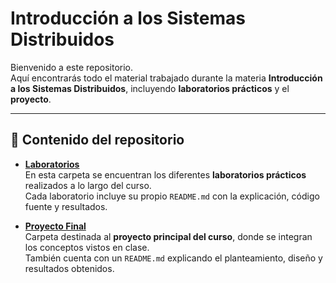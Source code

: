 # Introducción a los Sistemas Distribuidos

Bienvenido a este repositorio.  
Aquí encontrarás todo el material trabajado durante la materia **Introducción a los Sistemas Distribuidos**, incluyendo **laboratorios prácticos** y el **proyecto**.

---

## 📂 Contenido del repositorio

- **[Laboratorios](./laboratorios/)**  
  En esta carpeta se encuentran los diferentes **laboratorios prácticos** realizados a lo largo del curso.  
  Cada laboratorio incluye su propio `README.md` con la explicación, código fuente y resultados.  

- **[Proyecto Final]()**  
  Carpeta destinada al **proyecto principal del curso**, donde se integran los conceptos vistos en clase.  
  También cuenta con un `README.md` explicando el planteamiento, diseño y resultados obtenidos.
